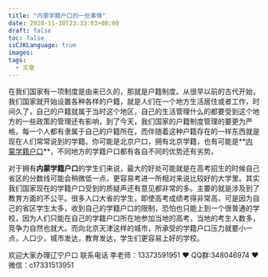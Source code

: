 ```yaml
---
title: "内蒙学籍户口的一些事情"
date: 2020-11-30T23:33:03+08:00
draft: false
toc: false
isCJKLanguage: true
images:
tags: 
  - 文章
---
```




在我们国家有一项制度是由来已久的，那就是户籍制度。从很早以前的古代开始，我们国家就开始设置各种各样的户籍，就是人们在一个地方生活居住或者工作，时间久了，自己的户籍就属于当时这个地区，自己的生活管理什么的都要受到这个地方的一些政策的管理还有影响，到了今天，我们国家的户籍制度管理的要更为严格，每一个人都有隶属于自己的户籍所在，而伴随着这种户籍存在的一样东西就是现在人们常常说到的学籍。你可能是北京户口，拥有北京学籍，也有可能是**[内蒙学籍户口](https://www.lnfch.com/)**，不同地方的学籍户口都有各自不同的优势还有劣势。

对于拥有**内蒙学籍户口**的学生们来说，最大的好处可能就是在高考招生的时候自己省区的分数线可能会稍微低一点，更容易考进一所相对来说比较好的大学里。其实我们国家现在的学籍户口受到的质疑声还有意见都非常的多。主要的就是涉及到了教育方面的不公平。很多人口大省的学生，即使高考成绩考得非常高，可是因为自己的省区学生太多，收到自己的学籍户口的限制，恐怕也只能上到一个很普通的学校，因为人们只能在自己的学籍户口所在地参加当地的高考，当地的考生人数多，竞争力自然也就大。而向北京天津这样的城市，所承受的学籍户口压力就要小一点，人口少，城市发达，教育发达，学生们更容易上好的学校。

欢迎大家办理辽宁户口 联系电话 李老师：13373591951 ❤️ QQ群:348046974 ❤️ 微信：c17331513951 


